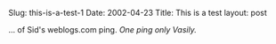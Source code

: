 Slug: this-is-a-test-1
Date: 2002-04-23
Title: This is a test
layout: post

... of Sid&#39;s weblogs.com ping. <i>One ping only Vasily.</i>
